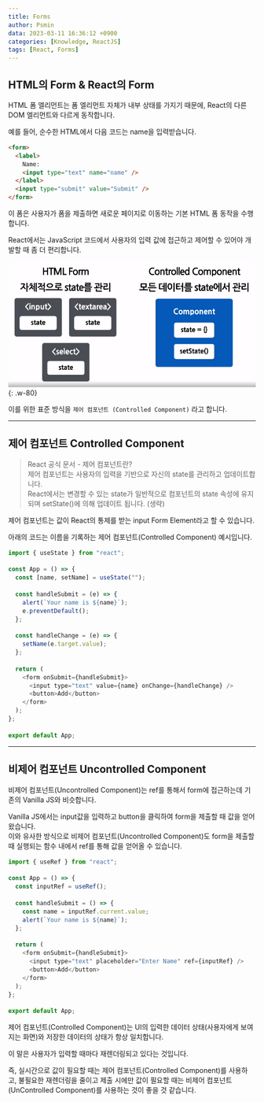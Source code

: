 ```yaml
---
title: Forms
author: Psmin
data: 2023-03-11 16:36:12 +0900
categories: [Knowledge, ReactJS]
tags: [React, Forms]
---
```


## HTML의 Form & React의 Form

HTML 폼 엘리먼트는 폼 엘리먼트 자체가 내부 상태를 가지기 때문에, React의 다른 DOM 엘리먼트와 다르게 동작합니다.

예를 들어, 순수한 HTML에서 다음 코드는 name을 입력받습니다.

```html
<form>
  <label>
    Name:
    <input type="text" name="name" />
  </label>
  <input type="submit" value="Submit" />
</form>
```

이 폼은 사용자가 폼을 제출하면 새로운 페이지로 이동하는 기본 HTML 폼 동작을 수행합니다.

React에서는 JavaScript 코드에서 사용자의 입력 값에 접근하고 제어할 수 있어야 개발할 때 좀 더 편리합니다.

![Controlled-Component](/assets/img/controlled-component.png){: .w-80}

이를 위한 표준 방식을 `제어 컴포넌트 (Controlled Component)` 라고 합니다.

---

## 제어 컴포넌트 Controlled Component

> React 공식 문서 - 제어 컴포넌트란?  
> 제어 컴포넌트는 사용자의 입력을 기반으로 자신의 state를 관리하고 업데이트합니다.  
> React에서는 변경할 수 있는 state가 일반적으로 컴포넌트의 state 속성에 유지되며 setState()에 의해 업데이트 됩니다. (생략)

제어 컴포넌트는 값이 React의 통제를 받는 input Form Element라고 할 수 있습니다.

아래의 코드는 이름을 기록하는 제어 컴포넌트(Controlled Component) 예시입니다.

```js
import { useState } from "react";

const App = () => {
  const [name, setName] = useState("");

  const handleSubmit = (e) => {
    alert(`Your name is ${name}`);
    e.preventDefault();
  };

  const handleChange = (e) => {
    setName(e.target.value);
  };

  return (
    <form onSubmit={handleSubmit}>
      <input type="text" value={name} onChange={handleChange} />
      <button>Add</button>
    </form>
  );
};

export default App;
```

---

## 비제어 컴포넌트 Uncontrolled Component

비제어 컴포넌트(Uncontrolled Component)는 ref를 통해서 form에 접근하는데 기존의 Vanilla JS와 비슷합니다.

Vanilla JS에서는 input값을 입력하고 button을 클릭하여 form을 제출할 때 값을 얻어왔습니다.  
이와 유사한 방식으로 비제어 컴포넌트(Uncontrolled Component)도 form을 제출할 때 실행되는 함수 내에서 ref를 통해 값을 얻어올 수 있습니다.

```js
import { useRef } from "react";

const App = () => {
  const inputRef = useRef();

  const handleSubmit = () => {
    const name = inputRef.current.value;
    alert(`Your name is ${name}`);
  };

  return (
    <form onSubmit={handleSubmit}>
      <input type="text" placeholder="Enter Name" ref={inputRef} />
      <button>Add</button>
    </form>
  );
};

export default App;
```

제어 컴포넌트(Controlled Component)는 UI의 입력한 데이터 상태(사용자에게 보여지는 화면)와 저장한 데이터의 상태가 항상 일치합니다.

이 말은 사용자가 입력할 때마다 재렌더링되고 있다는 것입니다.

즉, 실시간으로 값이 필요할 때는 제어 컴포넌트(Controlled Component)를 사용하고, 불필요한 재렌더링을 줄이고 제출 시에만 값이 필요할 때는 비제어 컴포넌트(UnControlled Component)를 사용하는 것이 좋을 것 같습니다.
